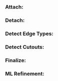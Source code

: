 ### Attach:



### Detach:

### Detect Edge Types:

### Detect Cutouts:

### Finalize:

### ML Refinement:

